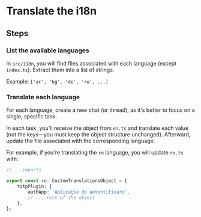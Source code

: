 # Translate the i18n

## Steps

### List the available languages

In `src/i18n`, you will find files associated with each language (except `index.ts`). Extract them into a list of strings.

Example: `['ar', 'bg', 'de', 'ro', ...]`

### Translate each language

For each language, create a new chat (or thread), as it's better to focus on a single, specific task.

In each task, you'll receive the object from `en.ts` and translate each value (not the keys—you must keep the object structure unchanged). Afterward, update the file associated with the corresponding language.

For example, if you're translating the `ro` language, you will update `ro.ts` with:
```ts
// ...imports 

export const ro: CustomTranslationsObject = {
    totpPlugin: {
        authApp: 'Aplicație de autentificare',
        // ... rest of the object
    },
}; 
```

